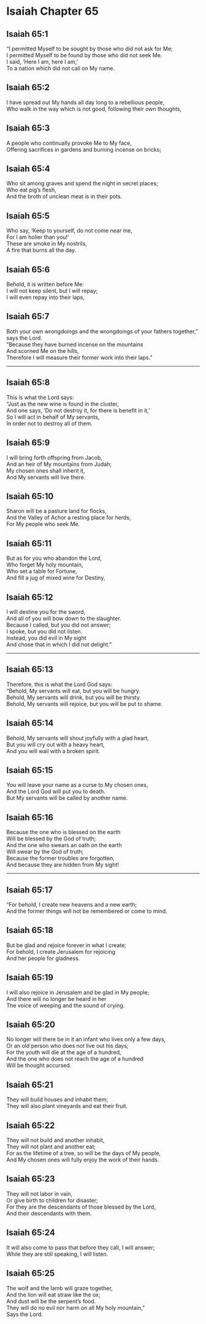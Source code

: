 # Isaiah Chapter 65

## Isaiah 65:1  
“I permitted Myself to be sought by those who did not ask for Me;  
I permitted Myself to be found by those who did not seek Me.  
I said, ‘Here I am, here I am,’  
To a nation which did not call on My name.

## Isaiah 65:2  
I have spread out My hands all day long to a rebellious people,  
Who walk in the way which is not good, following their own thoughts,

## Isaiah 65:3  
A people who continually provoke Me to My face,  
Offering sacrifices in gardens and burning incense on bricks;

## Isaiah 65:4  
Who sit among graves and spend the night in secret places;  
Who eat pig’s flesh,  
And the broth of unclean meat is in their pots.

## Isaiah 65:5  
Who say, ‘Keep to yourself, do not come near me,  
For I am holier than you!’  
These are smoke in My nostrils,  
A fire that burns all the day.

## Isaiah 65:6  
Behold, it is written before Me:  
I will not keep silent, but I will repay;  
I will even repay into their laps,

## Isaiah 65:7  
Both your own wrongdoings and the wrongdoings of your fathers together,” says the Lord.  
“Because they have burned incense on the mountains  
And scorned Me on the hills,  
Therefore I will measure their former work into their laps.”

---

## Isaiah 65:8  
This is what the Lord says:  
“Just as the new wine is found in the cluster,  
And one says, ‘Do not destroy it, for there is benefit in it,’  
So I will act in behalf of My servants,  
In order not to destroy all of them.

## Isaiah 65:9  
I will bring forth offspring from Jacob,  
And an heir of My mountains from Judah;  
My chosen ones shall inherit it,  
And My servants will live there.

## Isaiah 65:10  
Sharon will be a pasture land for flocks,  
And the Valley of Achor a resting place for herds,  
For My people who seek Me.

## Isaiah 65:11  
But as for you who abandon the Lord,  
Who forget My holy mountain,  
Who set a table for Fortune,  
And fill a jug of mixed wine for Destiny,

## Isaiah 65:12  
I will destine you for the sword,  
And all of you will bow down to the slaughter.  
Because I called, but you did not answer;  
I spoke, but you did not listen.  
Instead, you did evil in My sight  
And chose that in which I did not delight.”

---

## Isaiah 65:13  
Therefore, this is what the Lord God says:  
“Behold, My servants will eat, but you will be hungry.  
Behold, My servants will drink, but you will be thirsty.  
Behold, My servants will rejoice, but you will be put to shame.

## Isaiah 65:14  
Behold, My servants will shout joyfully with a glad heart,  
But you will cry out with a heavy heart,  
And you will wail with a broken spirit.

## Isaiah 65:15  
You will leave your name as a curse to My chosen ones,  
And the Lord God will put you to death.  
But My servants will be called by another name.

## Isaiah 65:16  
Because the one who is blessed on the earth  
Will be blessed by the God of truth;  
And the one who swears an oath on the earth  
Will swear by the God of truth;  
Because the former troubles are forgotten,  
And because they are hidden from My sight!

---

## Isaiah 65:17  
“For behold, I create new heavens and a new earth;  
And the former things will not be remembered or come to mind.

## Isaiah 65:18  
But be glad and rejoice forever in what I create;  
For behold, I create Jerusalem for rejoicing  
And her people for gladness.

## Isaiah 65:19  
I will also rejoice in Jerusalem and be glad in My people;  
And there will no longer be heard in her  
The voice of weeping and the sound of crying.

## Isaiah 65:20  
No longer will there be in it an infant who lives only a few days,  
Or an old person who does not live out his days;  
For the youth will die at the age of a hundred,  
And the one who does not reach the age of a hundred  
Will be thought accursed.

## Isaiah 65:21  
They will build houses and inhabit them;  
They will also plant vineyards and eat their fruit.

## Isaiah 65:22  
They will not build and another inhabit,  
They will not plant and another eat;  
For as the lifetime of a tree, so will be the days of My people,  
And My chosen ones will fully enjoy the work of their hands.

## Isaiah 65:23  
They will not labor in vain,  
Or give birth to children for disaster;  
For they are the descendants of those blessed by the Lord,  
And their descendants with them.

## Isaiah 65:24  
It will also come to pass that before they call, I will answer;  
While they are still speaking, I will listen.

## Isaiah 65:25  
The wolf and the lamb will graze together,  
And the lion will eat straw like the ox;  
And dust will be the serpent’s food.  
They will do no evil nor harm on all My holy mountain,”  
Says the Lord.
